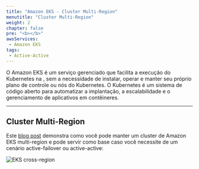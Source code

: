 ```yaml
---
title: "Amazon EKS - Cluster Multi-Region"
menutitle: "Cluster Multi-Region"
weight: 2
chapter: false
pre: "<b></b>"
awsServices:
 - Amazon EKS
tags: 
 - Active-Active
---
```



O Amazon EKS é um serviço gerenciado que facilita a execução do Kubernetes na , sem a necessidade de instalar, operar e manter seu próprio plano de controle ou nós do Kubernetes. O Kubernetes é um sistema de código aberto para automatizar a implantação, a escalabilidade e o gerenciamento de aplicativos em contêineres.

---
## Cluster Multi-Region

Este [blog post](https://aws.amazon.com/blogs/containers/operating-a-multi-regional-stateless-application-using-amazon-eks/) demonstra como você pode manter um cluster de Amazon EKS multi-region e pode servir como base caso você necessite de um cenário active-failover ou active-active:

![EKS cross-region](/images/eks-cluster-multi-region.jpg)